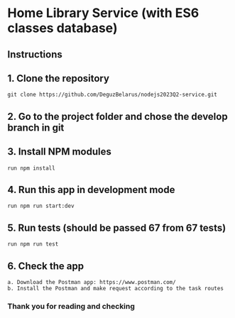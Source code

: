# Home Library Service (with ES6 classes database)

## Instructions

## 1. Clone the repository

```plaintext
git clone https://github.com/DeguzBelarus/nodejs2023Q2-service.git
```

## 2. Go to the project folder and chose the develop branch in git

## 3. Install NPM modules

```plaintext
run npm install
```

## 4. Run this app in development mode

```plaintext
run npm run start:dev
```

## 5. Run tests (should be passed 67 from 67 tests)

```plaintext
run npm run test
```

## 6. Check the app

```plaintext
a. Download the Postman app: https://www.postman.com/
b. Install the Postman and make request according to the task routes
```

### Thank you for reading and checking
